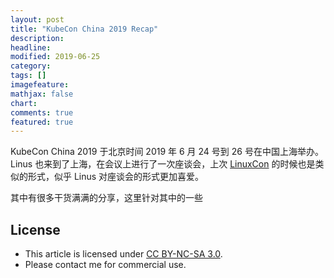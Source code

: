 ```yaml
---
layout: post
title: "KubeCon China 2019 Recap"
description: 
headline:
modified: 2019-06-25
category: 
tags: []
imagefeature:
mathjax: false
chart:
comments: true
featured: true
---
```


KubeCon China 2019 于北京时间 2019 年 6 月 24 号到 26 号在中国上海举办。Linus 也来到了上海，在会议上进行了一次座谈会，上次 [LinuxCon](http://gaocegege.com/Blog/%E9%9A%8F%E7%AC%94/linuxcon) 的时候也是类似的形式，似乎 Linus 对座谈会的形式更加喜爱。

其中有很多干货满满的分享，这里针对其中的一些

## License

- This article is licensed under [CC BY-NC-SA 3.0](https://creativecommons.org/licenses/by-nc-sa/3.0/).
- Please contact me for commercial use.

